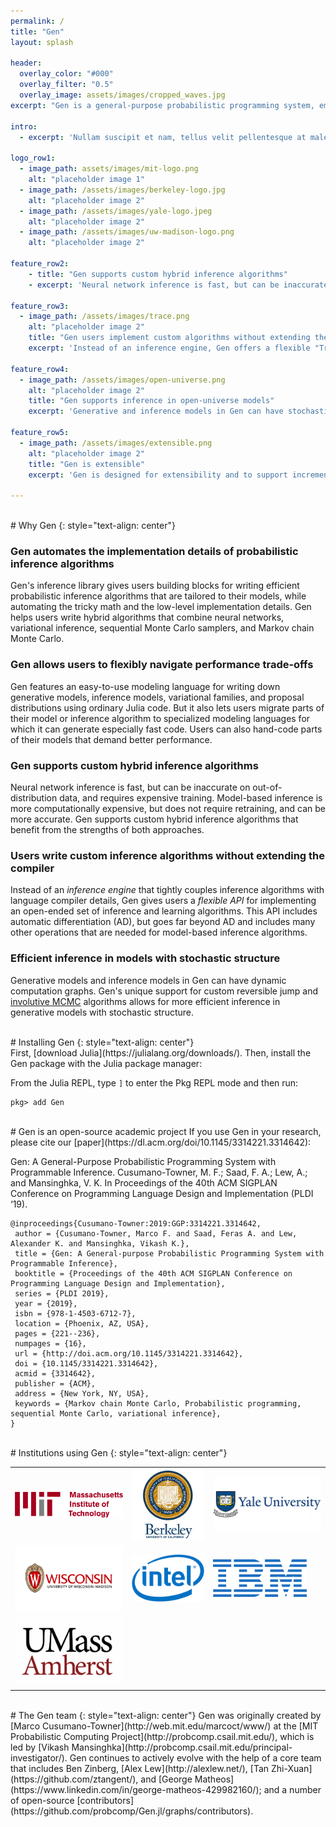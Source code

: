 ```yaml
---
permalink: /
title: "Gen"
layout: splash

header:
  overlay_color: "#000"
  overlay_filter: "0.5"
  overlay_image: assets/images/cropped_waves.jpg
excerpt: "Gen is a general-purpose probabilistic programming system, embedded in Julia."

intro: 
  - excerpt: 'Nullam suscipit et nam, tellus velit pellentesque at malesuada, enim eaque. Quis nulla, netus tempor in diam gravida tincidunt, *proin faucibus* voluptate felis id sollicitudin. Centered with `type="center"`'

logo_row1:
  - image_path: assets/images/mit-logo.png
    alt: "placeholder image 1"
  - image_path: /assets/images/berkeley-logo.jpg
    alt: "placeholder image 2"
  - image_path: /assets/images/yale-logo.jpeg
    alt: "placeholder image 2"
  - image_path: /assets/images/uw-madison-logo.png
    alt: "placeholder image 2"

feature_row2:
    - title: "Gen supports custom hybrid inference algorithms"
    - excerpt: 'Neural network inference is fast, but can be inaccurate on out-of-distribution data, and requires expensive training. Model-based inference is more computationally expensive, but does not require retraining, and can be more accurate. Gen supports custom hybrid inference algorithms that benefit from the strengths of both approaches.'

feature_row3:
  - image_path: /assets/images/trace.png
    alt: "placeholder image 2"
    title: "Gen users implement custom algorithms without extending the language implementation"
    excerpt: 'Instead of an inference engine, Gen offers a flexible "Trace" data type for implementing an open-ended set of inference and learning algorithms without touching the modeling-language implementation. Gen trace operations includes automatic differentiation (AD), but goes beyond AD and includes other operations needed for model-based reasoning.'

feature_row4:
  - image_path: /assets/images/open-universe.png
    alt: "placeholder image 2"
    title: "Gen supports inference in open-universe models"
    excerpt: 'Generative and inference models in Gen can have stochastic control flow (dimension). Support for custom reversible jump MCMC allows for much more efficient inference over model structure.'

feature_row5:
  - image_path: /assets/images/extensible.png
    alt: "placeholder image 2"
    title: "Gen is extensible"
    excerpt: 'Gen is designed for extensibility and to support incremental performance optimization as the inference application is scaled from a small-scale proof of concept to a prototype. Users can optimize bottlenecks in their model by hand-optimized code that inter-operates with Gens inference library code.'

---
```


<br>
# Why Gen
{: style="text-align: center"}

### Gen automates the implementation details of probabilistic inference algorithms
Gen's inference library gives users building blocks for writing efficient probabilistic inference algorithms that are tailored to their models, while automating the tricky math and the low-level implementation details.
Gen helps users write hybrid algorithms that combine neural networks, variational inference, sequential Monte Carlo samplers, and Markov chain Monte Carlo.

### Gen allows users to flexibly navigate performance trade-offs
Gen features an easy-to-use modeling language for writing down generative models, inference models, variational families, and proposal distributions using ordinary Julia code. 
But it also lets users migrate parts of their model or inference algorithm to specialized modeling languages for which it can generate especially fast code.
Users can also hand-code parts of their models that demand better performance.

### Gen supports custom hybrid inference algorithms
Neural network inference is fast, but can be inaccurate on out-of-distribution data, and requires expensive training. Model-based inference is more computationally expensive, but does not require retraining, and can be more accurate. Gen supports custom hybrid inference algorithms that benefit from the strengths of both approaches.

### Users write custom inference algorithms without extending the compiler
Instead of an *inference engine* that tightly couples inference algorithms with language compiler details, Gen gives users a *flexible API* for implementing an open-ended set of inference and learning algorithms.
This API includes automatic differentiation (AD), but goes far beyond AD and includes many other operations that are needed for model-based inference algorithms.

### Efficient inference in models with stochastic structure
Generative models and inference models in Gen can have dynamic computation graphs.
Gen's unique support for custom reversible jump and [involutive MCMC](https://arxiv.org/abs/2007.09871) algorithms allows for more efficient inference in generative models with stochastic structure.


<br>
# Installing Gen
{: style="text-align: center"}
<br>
First, [download Julia](https://julialang.org/downloads/).
Then, install the Gen package with the Julia package manager:

From the Julia REPL, type `]` to enter the Pkg REPL mode and then run:
```
pkg> add Gen
```

<br>
# Gen is an open-source academic project
If you use Gen in your research, please cite our [paper](https://dl.acm.org/doi/10.1145/3314221.3314642):

Gen: A General-Purpose Probabilistic Programming System with Programmable Inference. Cusumano-Towner, M. F.; Saad, F. A.; Lew, A.; and Mansinghka, V. K. In Proceedings of the 40th ACM SIGPLAN Conference on Programming Language Design and Implementation (PLDI ‘19).
```
@inproceedings{Cusumano-Towner:2019:GGP:3314221.3314642,
 author = {Cusumano-Towner, Marco F. and Saad, Feras A. and Lew, Alexander K. and Mansinghka, Vikash K.},
 title = {Gen: A General-purpose Probabilistic Programming System with Programmable Inference},
 booktitle = {Proceedings of the 40th ACM SIGPLAN Conference on Programming Language Design and Implementation},
 series = {PLDI 2019},
 year = {2019},
 isbn = {978-1-4503-6712-7},
 location = {Phoenix, AZ, USA},
 pages = {221--236},
 numpages = {16},
 url = {http://doi.acm.org/10.1145/3314221.3314642},
 doi = {10.1145/3314221.3314642},
 acmid = {3314642},
 publisher = {ACM},
 address = {New York, NY, USA},
 keywords = {Markov chain Monte Carlo, Probabilistic programming, sequential Monte Carlo, variational inference},
} 
```


<br>
# Institutions using Gen
{: style="text-align: center"}
<div class="logo-table">
<table>
<tr>
<td> <img src="assets/images/mit-logo.png" width="300" /> </td>
<td> <img src="assets/images/berkeley-logo.jpg" width="200" /> </td>
<td> <img src="assets/images/yale-logo.jpeg" width="300" /> </td>
</tr>
<tr>
<td> <img src="assets/images/uw-madison-logo.png" width="300" /> </td>
<td> <img src="assets/images/intel-logo.png" width="150" /> </td>
<td> <img src="assets/images/ibm-logo.png" width="150" /> </td>
</tr>
<tr>
<td> <img src="assets/images/umass-amherst-logo.png" width="200" /> </td>
</tr>
</table>
</div>

<br>
# The Gen team
{: style="text-align: center"}
Gen was originally created by [Marco Cusumano-Towner](http://web.mit.edu/marcoct/www/) at the [MIT Probabilistic Computing Project](http://probcomp.csail.mit.edu/), which is led by [Vikash Mansinghka](http://probcomp.csail.mit.edu/principal-investigator/).
Gen continues to actively evolve with the help of a core team that includes Ben Zinberg, [Alex Lew](http://alexlew.net/), [Tan Zhi-Xuan](https://github.com/ztangent/), and [George Matheos](https://www.linkedin.com/in/george-matheos-429982160/); and a number of open-source [contributors](https://github.com/probcomp/Gen.jl/graphs/contributors).
